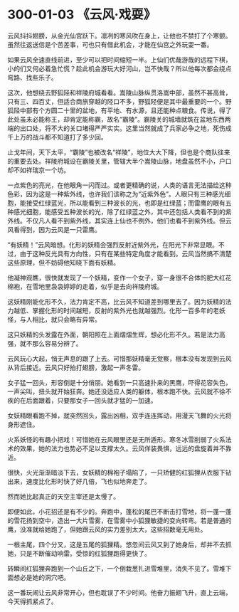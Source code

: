 # 300-01-03 《云风·戏耍》

云风抖抖翅膀，从金光仙宫跃下。凛冽的寒风吹在身上，让他也不禁打了个寒颤。虽然往返送信是个苦差事，可也只有借此机会，才能在仙宫之外玩耍一番。

如果云风全速直线前进，至少可以把时间缩短一半。上仙们优哉游哉的远程下棋，小的们又何必着急忙慌？趁此机会游玩大好河山，岂不快哉？所以他每次都会绕点弯路、找些乐子。

这次，他想绕去野狐陉和祥陵府城看看。嵩陵山脉纵贯洛嵩中部，虽然不甚高耸，只有三、四百丈，但适合商旅穿越的陉口不多，野狐陉便是其中最重要的一个。野狐陉中部有个方圆二十里的盆地，有平地、有水源，且还能种点粮食。传说，得了此处虽未必能称王，却肯定能称霸，故名“霸陵”。霸陵关的城墙就筑在盆地东西两端的出口处，将不大的关口堵得严严实实。这里当然就成了兵家必争之地，死伤成千上万的战斗都不知道打了多少回。

止戈年间，天下太平，“霸陵”也被改名“祥陵”，地位大大下降，但也是个商队往来的重要去处。祥陵府城设在霸陵关里，管辖大半个嵩陵山脉，地盘虽然不小，户口却不如祥瑞京一个坊。

一点紫色的亮光，在他眼角一闪而过。或者更精确的说，人类的语言无法描绘这种色彩，因为这是一种紫外线，也许我们该称之为“近紫外色”。人眼只有三种感光细胞，能接受红绿蓝光，所以能看到三种波长的光，也即是红绿蓝；而雷鹰的眼有五种感光细胞，能感受五种波长的光，除了红绿蓝之外，其中还包括人类看不到的紫外线。不仅凡人看不到紫外线，其实连上仙也不例外，他们也看不到紫外线。但云风看得到，因为云风是一只雷鹰。

“有妖精！”云风暗想。化形的妖精会强烈反射近紫外光，在阳光下非常显眼。不过，由于这种反光具有方向性，只有在某些特定角度才能看到。云风当然搞不清楚这些原理，但不妨碍他知晓下面有妖精。

他凝神观瞧，很快就发现了一个妖精，变作一个女子，穿一身很不合体的肥大红花棉袍，在雪地里袅袅婷婷的走着，似乎是去向祥陵府城。

这妖精刚能化形不久，法力肯定不高，比云风不知道差到哪里去了。因为妖精的法力越低、掌握化形的时间越短，反射的紫外光也就越强烈。化形一百多年的老妖怪，与人相比，就只会略有异常。

这只妖精的头发露在外面，朝阳照在上面熠熠生辉，想必化形不久。若是法力高强，就不那么容易分辨了。

云风玩心大起，悄无声息的跟了上去。可惜那妖精毫无觉察，根本没有发现到云风从背后接近。云风只好拍打翅膀，激起一声冬雷。

女子猛一回头，形容倒是十分俏丽。她看到一只高速扑来的黑鹰，吓得花容失色，一声尖叫，扭头就开始狂奔。她还没适应人类的躯体，根本跑不快。云风就不徐不疾的在后面跟着，只要那女子一回头就才猛的一加速。

女妖精眼看跑不掉，就突然回头，露出凶相，双手连连挥动，用漫天飞舞的火光将身形遮住。

火系妖怪的有趣小把戏！可惜她在云风眼里还是无所遁形。寒冬冰雪削弱了火系法术的效果，她的法力也势必不足以支撑太久。云风佯装畏惧，远远的盘旋着并不靠近。

很快，火光渐渐暗淡下去，女妖精的棉袍子塌陷了，一只矫健的红狐狸从衣服下钻出来，速度比化形时快了好几倍，飞也似地奔走了。

然而她比起真正的天空主宰还是太慢了。

即便如此，小花招还是有不少的。奔跑中，蓬松的尾巴不断击打雪地，将一蓬一蓬的雪花扬到空中，造出一大片雪雾，在雪雾中小狐狸敏捷的变向转弯。若是普通的鹰，没准就给她跑了，但她跟云风的实力差别太大，这些招数毫无用处。

一根主尾，四个分叉，这是五尾的狐狸精。悠忽间云风又到了她身后，却并不去抓她，只是不断催动响雷。受惊的红狐狸跑得更快了。

转瞬间红狐狸奔跑到一个山丘之下，一个倒栽葱扎进雪堆里，消失不见了。雪堆下面想必是她的洞穴吧。

这一番玩闹让云风非常开心，但也耽误了不少时间。他奋力振翅飞升，直上云端，今天得抓紧点了。
